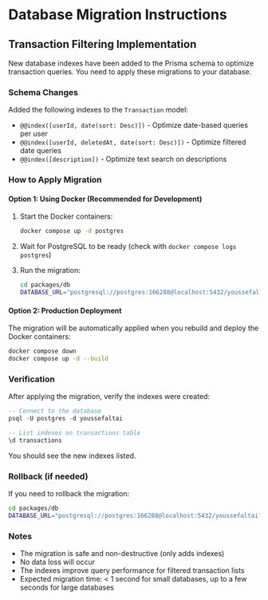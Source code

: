# Database Migration Instructions

## Transaction Filtering Implementation

New database indexes have been added to the Prisma schema to optimize transaction queries. You need to apply these migrations to your database.

### Schema Changes

Added the following indexes to the `Transaction` model:
- `@@index([userId, date(sort: Desc)])` - Optimize date-based queries per user
- `@@index([userId, deletedAt, date(sort: Desc)])` - Optimize filtered date queries
- `@@index([description])` - Optimize text search on descriptions

### How to Apply Migration

#### Option 1: Using Docker (Recommended for Development)

1. Start the Docker containers:
   ```bash
   docker compose up -d postgres
   ```

2. Wait for PostgreSQL to be ready (check with `docker compose logs postgres`)

3. Run the migration:
   ```bash
   cd packages/db
   DATABASE_URL="postgresql://postgres:166288@localhost:5432/youssefaltai?schema=public" pnpm prisma migrate dev --name add_transaction_indexes
   ```

#### Option 2: Production Deployment

The migration will be automatically applied when you rebuild and deploy the Docker containers:

```bash
docker compose down
docker compose up -d --build
```

### Verification

After applying the migration, verify the indexes were created:

```sql
-- Connect to the database
psql -U postgres -d youssefaltai

-- List indexes on transactions table
\d transactions
```

You should see the new indexes listed.

### Rollback (if needed)

If you need to rollback the migration:

```bash
cd packages/db
DATABASE_URL="postgresql://postgres:166288@localhost:5432/youssefaltai?schema=public" pnpm prisma migrate resolve --rolled-back add_transaction_indexes
```

### Notes

- The migration is safe and non-destructive (only adds indexes)
- No data loss will occur
- The indexes improve query performance for filtered transaction lists
- Expected migration time: < 1 second for small databases, up to a few seconds for large databases

